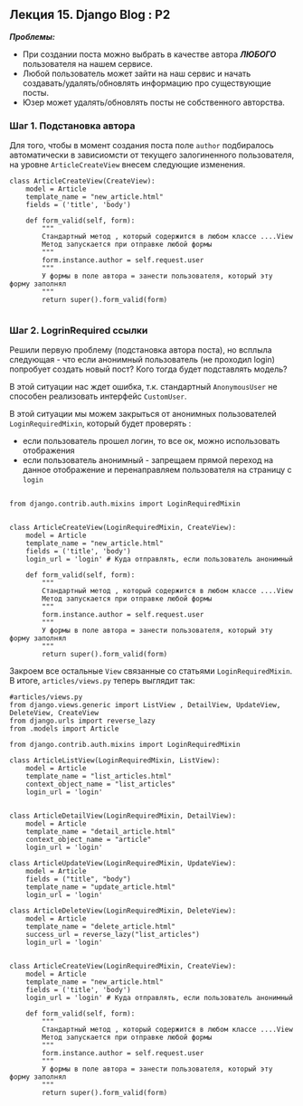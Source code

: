 ## Лекция 15. Django Blog : P2

***Проблемы:***
* При создании поста можно выбрать в качестве автора ***ЛЮБОГО*** пользователя на нашем сервисе.
* Любой пользователь может зайти на наш сервис и начать создавать/удалять/обновлять информацию про существующие посты.
* Юзер может удалять/обновлять посты не собственного авторства.


### Шаг 1. Подстановка автора
Для того, чтобы в момент создания поста поле ```author``` подбиралось автоматически в зависиомсти от текущего залогиненного пользователя,  на уровне ```ArticleCreateView``` внесем следующие изменения.

```
class ArticleCreateView(CreateView):
    model = Article
    template_name = "new_article.html"
    fields = ('title', 'body')

    def form_valid(self, form):
        """
        Стандартный метод , который содержится в любом классе ....View
        Метод запускается при отправке любой формы
        """
        form.instance.author = self.request.user 
        """
        У формы в поле автора = занести пользователя, который эту форму заполнял
        """
        return super().form_valid(form)
    
```

### Шаг 2. LogrinRequired ссылки
Решили первую проблему (подстановка автора поста), но всплыла следующая - что если анонимный пользователь (не проходил login) попробует создать новый пост? Кого тогда будет подставлять модель?

В этой ситуации нас ждет ошибка, т.к. стандартный ```AnonymousUser``` не способен реализовать интерфейс ```CustomUser```.

В этой ситуации мы можем закрыться от анонимных пользователей ```LoginRequiredMixin```, который будет проверять :
* если пользователь прошел логин, то все ок, можно использовать отображения
* если пользователь анонимный - запрещаем прямой переход на данное отображение и перенаправляем пользователя на страницу с ```login```
```

from django.contrib.auth.mixins import LoginRequiredMixin


class ArticleCreateView(LoginRequiredMixin, CreateView):
    model = Article
    template_name = "new_article.html"
    fields = ('title', 'body')
    login_url = 'login' # Куда отправлять, если пользователь анонимный

    def form_valid(self, form):
        """
        Стандартный метод , который содержится в любом классе ....View
        Метод запускается при отправке любой формы
        """
        form.instance.author = self.request.user 
        """
        У формы в поле автора = занести пользователя, который эту форму заполнял
        """
        return super().form_valid(form)
```

Закроем все остальные ```View``` связанные со статьями ```LoginRequiredMixin```. В итоге, ```articles/views.py``` теперь выглядит так:
```
#articles/views.py
from django.views.generic import ListView , DetailView, UpdateView, DeleteView, CreateView
from django.urls import reverse_lazy 
from .models import Article

from django.contrib.auth.mixins import LoginRequiredMixin

class ArticleListView(LoginRequiredMixin, ListView):
    model = Article
    template_name = "list_articles.html"
    context_object_name = "list_articles"
    login_url = 'login'


class ArticleDetailView(LoginRequiredMixin, DetailView):
    model = Article 
    template_name = "detail_article.html"
    context_object_name = "article"
    login_url = 'login'

class ArticleUpdateView(LoginRequiredMixin, UpdateView):
    model = Article 
    fields = ("title", "body")
    template_name = "update_article.html"
    login_url = 'login'

class ArticleDeleteView(LoginRequiredMixin, DeleteView):
    model = Article
    template_name = "delete_article.html"
    success_url = reverse_lazy("list_articles")
    login_url = 'login'
    

class ArticleCreateView(LoginRequiredMixin, CreateView):
    model = Article
    template_name = "new_article.html"
    fields = ('title', 'body')
    login_url = 'login' # Куда отправлять, если пользователь анонимный

    def form_valid(self, form):
        """
        Стандартный метод , который содержится в любом классе ....View
        Метод запускается при отправке любой формы
        """
        form.instance.author = self.request.user 
        """
        У формы в поле автора = занести пользователя, который эту форму заполнял
        """
        return super().form_valid(form)
    
```